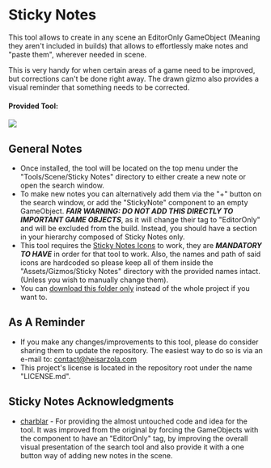 # Sticky Notes
This tool allows to create in any scene an EditorOnly GameObject (Meaning they aren't included in builds) that allows to effortlessly make notes and "paste them", wherever needed in scene.

This is very handy for when certain areas of a game need to be improved, but corrections can't be done right away. The drawn gizmo also provides a visual reminder that something needs to be corrected.

#### Provided Tool:
![](https://github.com/heisarzola/Unity-Development-Tools/blob/master/Tools/Sticky%20Notes/Sticky%20Notes.gif)

## General Notes

* Once installed, the tool will be located on the top menu under the "Tools/Scene/Sticky Notes" directory to either create a new note or open the search window.
* To make new notes you can alternatively add them via the "+" button on the search window, or add the "StickyNote" component to an empty GameObject. ***FAIR WARNING: DO NOT ADD THIS DIRECTLY TO IMPORTANT GAME OBJECTS***, as it will change their tag to "EditorOnly" and will be excluded from the build. Instead, you should have a section in your hierarchy composed of Sticky Notes only.
* This tool requires the [Sticky Notes Icons](https://github.com/heisarzola/Unity-Development-Tools/tree/master/Gizmos/Sticky%20Notes) to work, they are ***MANDATORY TO HAVE*** in order for that tool to work. Also, the names and path of said icons are hardcoded so please keep all of them inside the "Assets/Gizmos/Sticky Notes" directory with the provided names intact. (Unless you wish to manually change them).
* You can [download this folder only](https://minhaskamal.github.io/DownGit/#/home?url=https://github.com/heisarzola/Unity-Development-Tools/tree/master/Tools/Sticky%20Notes) instead of the whole project if you want to.

## As A Reminder 
* If you make any changes/improvements to this tool, please do consider sharing them to update the repository. The easiest way to do so is via an e-mail to: contact@heisarzola.com
* This project's license is located in the repository root under the name "LICENSE.md".

## Sticky Notes Acknowledgments

* [charblar](https://github.com/charblar/stickies) - For providing the almost untouched code and idea for the tool. It was improved from the original by forcing the GameObjects with the component to have an "EditorOnly" tag, by improving the overall visual presentation of the search tool and also provide it with a one button way of adding new notes in the scene.